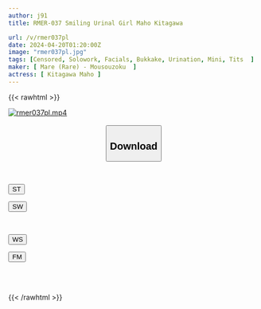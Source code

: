 ```yaml
---
author: j91
title: RMER-037 Smiling Urinal Girl Maho Kitagawa

url: /v/rmer037pl
date: 2024-04-20T01:20:00Z
image: "rmer037pl.jpg"
tags: [Censored, Solowork, Facials, Bukkake, Urination, Mini, Tits	]
maker: [ Mare (Rare) - Mousouzoku  ]
actress: [ Kitagawa Maho ]
---
```



{{< rawhtml >}}

<div class="video" data-videoid="3wBBmM1YwPSdego">
    <a href="javascript:;">
        <img src="/v/rmer037pl/rmer037pl.jpg" width="WIDTH" height="HEIGHT" alt="rmer037pl.mp4" loading="lazy">
    </a>
</div>

<script type="text/javascript" src="https://j91.asia/asset/on-demand-st.js"></script>

<br>
  <link rel="stylesheet" href="https://j91.asia/asset/bs5.css">
  
  <center>
  <button class="btn btn-primary" type="button" data-bs-toggle="collapse" data-bs-target=".multi-collapse" aria-expanded="false" aria-controls="multiCollapseExample1 multiCollapseExample2"><h2>Download</h2></button></center>
</p>
<div class="row">
  <div class="col">
    <div class="collapse multi-collapse" id="multiCollapseExample1">
      <div class="card card-body">
	      	      <br>
<div class="buttons">  
<p><a href="https://streamtape.to/v/3wBBmM1YwPSdego" target="_blank"><button class="btn-hover color-3"><i class="fa fa-download"></i> ST</button></a></p>
<p><a href="https://asnwish.com/wbwpjh97jjct" target="_blank"><button class="btn-hover color-2"><i class="fa fa-download"></i> SW</button></a></p></div>
    </div>
  </div>
</div>
  <div class="col">
    <div class="collapse multi-collapse" id="multiCollapseExample2">
      <div class="card card-body">
	      <br>
<div class="buttons">
<p><a href="https://wolfstream.tv/as9w3xuqtw5k"><button class="btn-hover color-9"><i class="fa fa-download"></i> WS</button></a></p>
<p><a href="https://filemoon.sx/d/i6bt217m5g77"><button class="btn-hover color-8"><i class="fa fa-download"></i> FM</button></a></p></div>
<br><br>
      </div>
    </div>
  </div>
</div>

{{< /rawhtml >}}